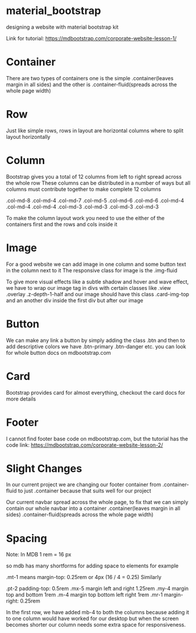 # material_bootstrap
designing a website with material bootstrap kit

Link for tutorial: https://mdbootstrap.com/corporate-website-lesson-1/

# Container
There are two types of containers one is the simple .container(leaves margin in all sides) and the other is .container-fluid(spreads across the whole page width)

# Row
Just like simple rows, rows in layout are horizontal columns where to split layout horizontally

# Column
Bootstrap gives you a total of 12 columns from left to right spread across the whole row
These columns can be distributed in a number of ways but all columns must contribute together to 
make complete 12 columns

.col-md-8		.col-md-4
.col-md-7		.col-md-5
.col-md-6		.col-md-6
.col-md-4		.col-md-4		.col-md-4
.col-md-3		.col-md-3		.col-md-3		.col-md-3

To make the column layout work you need to use the either of the containers first and the rows and 
cols inside it

# Image
For a good website we can add image in one column and some button text in the column next to it
The responsive class for image is the .img-fluid

To give more visual effects like a subtle shadow and hover and wave effect, we have to wrap our 
image tag in divs with certain classes like .view .overlay .z-depth-1-half and our image should 
have this class .card-img-top and an another div inside the first div but after our image

# Button
We can make any link a button by simply adding the class .btn and then to add descriptive colors
we have .btn-primary .btn-danger etc. you can look for whole button docs on mdbootstrap.com

# Card
Bootstrap provides card for almost everything, checkout the card docs for more details

# Footer
I cannot find footer base code on mdbootstrap.com, but the tutorial has the code
link: https://mdbootstrap.com/corporate-website-lesson-2/

# Slight Changes
In our current project we are changing our footer container from .container-fluid to just 
.container because that suits well for our project

Our current navbar spread across the whole page, to fix that we can simply contain our whole 
navbar into a container .container(leaves margin in all sides) .container-fluid(spreads across 
the whole page width)

# Spacing
Note: In MDB 1 rem = 16 px

so mdb has many shortforms for adding space to elements for example

.mt-1 means margin-top: 0.25rem or 4px  (16 / 4 = 0.25)
Similarly

.pt-2 	padding-top: 0.5rem
.mx-5 	margin left and right 1.25rem
.my-4 	margin top and bottom 1rem
.m-4	margin top bottom left right 1rem
.mr-1	margin-right: 0.25rem

In the first row, we have added mb-4 to both the columns because adding it to one column would have
worked for our desktop but when the screen becomes shorter our column needs some extra space for 
responsiveness.
